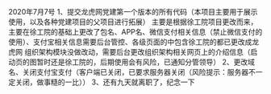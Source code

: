 2020年7月7号
1、提交龙虎网党建第一个版本的所有代码（本项目主要用于展示使用，以及各种党建项目的父项目进行拓展）
主要是根据徐工院项目更改而来，主要在徐工院的基础上更改了包名、APP名、微信支付相关信息（禁止微信支付的使用）、支付宝相关信息需要后台管控、各级页面的中包含徐工院的都已更改成龙虎网
组织架构模块没做改动，需要后台更改组织架构相关网页上的介绍信息（启动页的图暂时还是徐工院的，后期使用会有风险，已通知分管领导）
2、更改域名、关闭支付宝支付（客户端已关闭，已要求服务器关闭（风险提示：服务器不一定关闭，做事糙的一比））
3、还有九天就离职了，纪念一下
